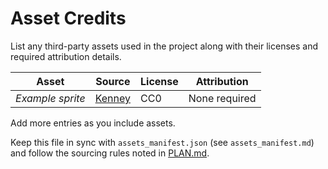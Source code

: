 # Asset Credits

List any third-party assets used in the project along with their licenses and
required attribution details.

| Asset | Source | License | Attribution |
|-------|--------|---------|-------------|
| _Example sprite_ | [Kenney](https://kenney.nl/) | CC0 | None required |

Add more entries as you include assets.

Keep this file in sync with `assets_manifest.json` (see `assets_manifest.md`)
and follow the sourcing rules noted in [PLAN.md](PLAN.md).
